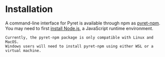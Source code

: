 # Installation

A command-line interface for Pyret is available through npm as [pyret-npm].
You may need to first [install Node.js][node-js], a JavaScript runtime environment.

~~~~exercism/note
Currently, the pyret-npm package is only compatible with Linux and MacOS.
Windows users will need to install pyret-npm using either WSL or a virtual machine.
~~~~

[pyret-npm]: https://www.npmjs.com/package/pyret-npm
[node-js]: https://nodejs.org
